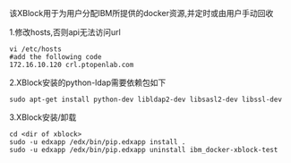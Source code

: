 该XBlock用于为用户分配IBM所提供的docker资源,并定时或由用户手动回收

1.修改hosts,否则api无法访问url

    vi /etc/hosts
    #add the following code
    172.16.10.120 crl.ptopenlab.com
    
2.XBlock安装的python-ldap需要依赖包如下

    sudo apt-get install python-dev libldap2-dev libsasl2-dev libssl-dev
    
3.XBlock安装/卸载

    cd <dir of xblock>
    sudo -u edxapp /edx/bin/pip.edxapp install .
    sudo -u edxapp /edx/bin/pip.edxapp uninstall ibm_docker-xblock-test
    
